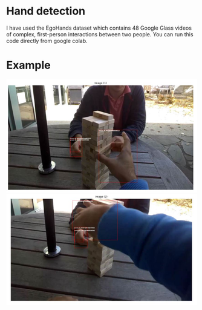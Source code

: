 # Hand detection 
I have used the EgoHands dataset which contains 48 Google Glass videos of complex, first-person interactions between two people.
You can run this code directly from google colab.
# Example
![](Images/example1.jpg)
![](Images/example2.jpg)

